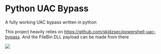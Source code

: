 # Python UAC Bypass
A fully working UAC bypass written in python


This project heavily relies on https://github.com/skidzsec/powershell-uac-bypass. And the FileBin DLL payload can be made from there


<img src="https://snipboard.io/dVIveq.jpg"></img>
